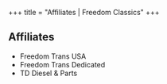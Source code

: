 +++
title = "Affiliates | Freedom Classics"
+++

## Affiliates

- Freedom Trans USA
- Freedom Trans Dedicated
- TD Diesel & Parts
